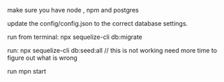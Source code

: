 make sure you have node , npm and postgres 

update the config/config.json to the correct database settings.

run from terminal: npx sequelize-cli db:migrate

run:  npx sequelize-cli db:seed:all // this is not working need more time to figure out what is wrong

run mpn start
